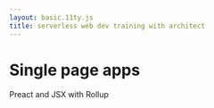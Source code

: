 ```yaml
---
layout: basic.11ty.js
title: serverless web dev training with architect
---
```


# Single page apps

Preact and JSX with Rollup

